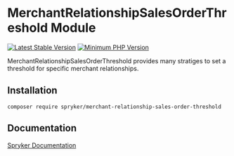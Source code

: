 # MerchantRelationshipSalesOrderThreshold Module
[![Latest Stable Version](https://poser.pugx.org/spryker/merchant-relationship-sales-order-threshold/v/stable.svg)](https://packagist.org/packages/spryker/merchant-relationship-sales-order-threshold)
[![Minimum PHP Version](https://img.shields.io/badge/php-%3E%3D%208.2-8892BF.svg)](https://php.net/)

MerchantRelationshipSalesOrderThreshold provides many stratiges to set a threshold for specific merchant relationships.

## Installation

```
composer require spryker/merchant-relationship-sales-order-threshold
```

## Documentation

[Spryker Documentation](https://docs.spryker.com)
